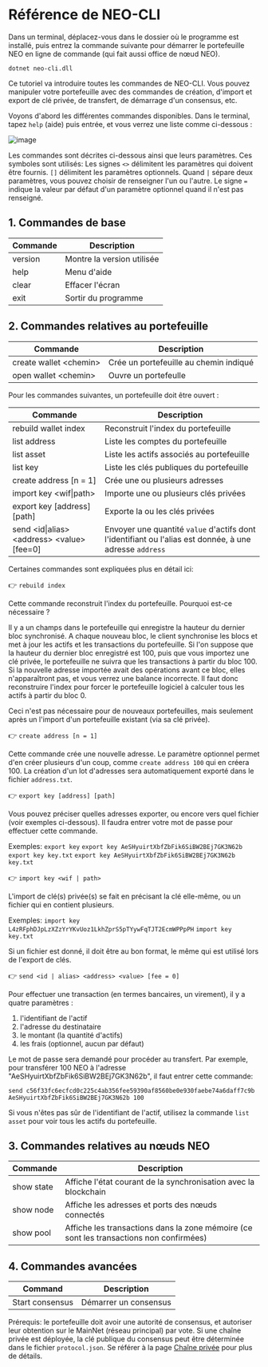 # Référence de NEO-CLI

Dans un terminal, déplacez-vous dans le dossier où le programme est installé, puis entrez la commande suivante pour démarrer le portefeuille NEO en ligne de commande (qui fait aussi office de nœud NEO).

`dotnet neo-cli.dll`

Ce tutoriel va introduire toutes les commandes de NEO-CLI. Vous pouvez manipuler votre portefeuille avec des commandes de création, d'import et export de clé privée, de transfert, de démarrage d'un consensus, etc.

Voyons d'abord les différentes commandes disponibles. Dans le terminal, tapez `help` (aide) puis entrée, et vous verrez une liste comme ci-dessous :

![image](/assets/cli_2.png)

Les commandes sont décrites ci-dessous ainsi que leurs paramètres. Ces symboles sont utilisés:
Les signes `<>` délimitent les paramètres qui doivent être fournis.
`[]` délimitent les paramètres optionnels.
Quand `|` sépare deux paramètres, vous pouvez choisir de renseigner l'un ou l'autre.
Le signe `=` indique la valeur par défaut d'un paramètre optionnel quand il n'est pas renseigné.

## 1. Commandes de base

| Commande | Description      |
| -------- | ---------------- |
| version | Montre la version utilisée |
| help    | Menu d'aide |
| clear   | Effacer l'écran |
| exit    | Sortir du programme |

## 2. Commandes relatives au portefeuille

Commande | Description |
| ------ | ----------- |
| create wallet \<chemin> | Crée un portefeuille au chemin indiqué
| open wallet \<chemin> | Ouvre un portefeulle

Pour les commandes suivantes, un portefeuille doit être ouvert :

Commande | Description |
| ------ | ----------- |
| rebuild wallet index | Reconstruit l'index du portefeuille |
| list address | Liste les comptes du portefeuille |
| list asset | Liste les actifs associés au portefeuille |
| list key | Liste les clés publiques du portefeuille |
| create address [n = 1] | Crée une ou plusieurs adresses |
| import key \<wif\|path> | Importe une ou plusieurs clés privées |
| export key \[address] [path] | Exporte la ou les clés privées |
| send \<id\|alias> \<address> \<value> [fee=0]| Envoyer une quantité `value` d'actifs dont l'identifiant ou l'alias est donnée, à une adresse `address`

Certaines commandes sont expliquées plus en détail ici:

👉 `rebuild index`

Cette commande reconstruit l'index du portefeuille.
Pourquoi est-ce nécessaire ?

Il y a un champs dans le portefeuille qui enregistre la hauteur du dernier bloc synchronisé. A chaque nouveau bloc, le client synchronise les blocs et met à jour les actifs et les transactions du portefeuille.
Si l'on suppose que la hauteur du dernier bloc enregistré est 100, puis que vous importez une clé privée, le portefeuille ne suivra que les transactions à partir du bloc 100. Si la nouvelle adresse importée avait des opérations avant ce bloc, elles n'apparaîtront pas, et vous verrez une balance incorrecte. Il faut donc reconstruire l'index pour forcer le portefeuille logiciel à calculer tous les actifs à partir du bloc 0.

Ceci n'est pas nécessaire pour de nouveaux portefeuilles, mais seulement après un l'import d'un portefeuille existant (via sa clé privée).

👉 `create address [n = 1]`

Cette commande crée une nouvelle adresse. Le paramètre optionnel permet d'en créer plusieurs d'un coup, comme `create address 100` qui en créera 100. La création d'un lot d'adresses sera automatiquement exporté dans le fichier `address.txt`.

👉 `export key [address] [path]`

Vous pouvez préciser quelles adresses exporter, ou encore vers quel fichier (voir exemples ci-dessous). Il faudra entrer votre mot de passe pour effectuer cette commande.

Exemples:
`export key`
`export key AeSHyuirtXbfZbFik6SiBW2BEj7GK3N62b`
`export key key.txt`
`export key AeSHyuirtXbfZbFik6SiBW2BEj7GK3N62b key.txt`

👉 `import key <wif | path>`

L'import de clé(s) privée(s) se fait en précisant la clé elle-même, ou un fichier qui en contient plusieurs.

Exemples:
`import key L4zRFphDJpLzXZzYrYKvUoz1LkhZprS5pTYywFqTJT2EcmWPPpPH`
`import key key.txt`

Si un fichier est donné, il doit être au bon format, le même qui est utilisé lors de l'export de clés.

👉 `send <id | alias> <address> <value> [fee = 0]`

Pour effectuer une transaction (en termes bancaires, un virement), il y a quatre paramètres :
1. l'identifiant de l'actif
2. l'adresse du destinataire
3. le montant (la quantité d'actifs)
4. les frais (optionnel, aucun par défaut)

Le mot de passe sera demandé pour procéder au transfert.
Par exemple, pour transférer 100 NEO à l'adresse "AeSHyuirtXbfZbFik6SiBW2BEj7GK3N62b", il faut entrer cette commande:

`send c56f33fc6ecfcd0c225c4ab356fee59390af8560be0e930faebe74a6daff7c9b AeSHyuirtXbfZbFik6SiBW2BEj7GK3N62b 100`

Si vous n'êtes pas sûr de l'identifiant de l'actif, utilisez la commande `list asset` pour voir tous les actifs du portefeuille.

## 3. Commandes relatives au nœuds NEO

Commande | Description |
|------- | ----------- |
show state | Affiche l'état courant de la synchronisation avec la blockchain
show node | Affiche les adresses et ports des nœuds connectés |
show pool | Affiche les transactions dans la zone mémoire (ce sont les transactions non confirmées)

## 4. Commandes avancées

Command | Description |
| ----- | ----------- |
Start consensus | Démarrer un consensus

Prérequis: le portefeuille doit avoir une autorité de consensus, et autoriser leur obtention sur le MainNet (réseau principal) par vote. Si une chaîne privée est déployée, la clé publique du consensus peut être déterminée dans le fichier `protocol.json`. Se référer à la page [Chaîne privée](private-chain.md) pour plus de détails.
